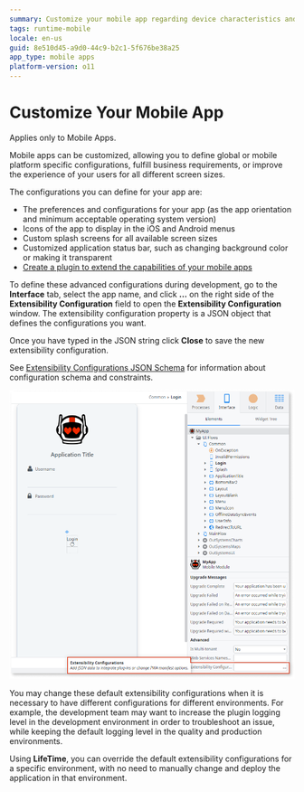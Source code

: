 ```yaml
---
summary: Customize your mobile app regarding device characteristics and mobile platform, thus fulfilling business requirements or improve the experience of your users.
tags: runtime-mobile
locale: en-us
guid: 8e510d45-a9d0-44c9-b2c1-5f676be38a25
app_type: mobile apps
platform-version: o11
---
```


# Customize Your Mobile App

<div class="info" markdown="1">

Applies only to Mobile Apps.

</div>

Mobile apps can be customized, allowing you to define global or mobile platform specific configurations, fulfill business requirements, or improve the experience of your users for all different screen sizes.

The configurations you can define for your app are:

* The preferences and configurations for your app (as the app orientation and minimum acceptable operating system version) 
* Icons of the app to display in the iOS and Android menus 
* Custom splash screens for all available screen sizes 
* Customized application status bar, such as changing  background color or making it transparent 
* [Create a plugin to extend the capabilities of your mobile apps](<../../extensibility-and-integration/mobile-plugins/using-cordova-plugins.md>)

To define these advanced configurations during development, go to the **Interface** tab, select the app name, and click **…** on the right side of the **Extensibility Configuration** field to open the **Extensibility Configuration** window. The extensibility configuration property is a JSON object that defines the configurations you want.

Once you have typed in the JSON string click **Close** to save the new extensibility configuration.

See [Extensibility Configurations JSON Schema](<extensibility-configurations-json-schema.md>) for information about configuration schema and constraints.

![Extensibility configuration window](images/customize-mobile-app-1.png)

You may change these default extensibility configurations when it is necessary to have different configurations for different environments. For example, the development team may want to increase the plugin logging level in the development environment in order to troubleshoot an issue, while keeping the default logging level in the quality and production environments.

Using **LifeTime**, you can override the default extensibility configurations for a specific environment, with no need to manually change and deploy the application in that environment.

